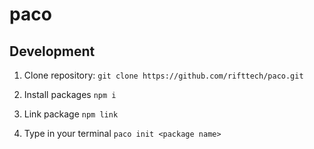 # paco

## Development

1. Clone repository: `git clone https://github.com/rifttech/paco.git`

2. Install packages `npm i`

3. Link package `npm link`

4. Type in your terminal `paco init <package name>`

